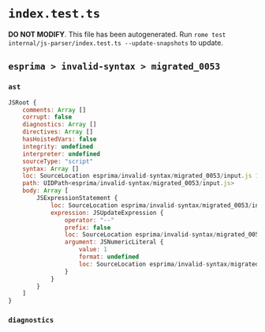 # `index.test.ts`

**DO NOT MODIFY**. This file has been autogenerated. Run `rome test internal/js-parser/index.test.ts --update-snapshots` to update.

## `esprima > invalid-syntax > migrated_0053`

### `ast`

```javascript
JSRoot {
	comments: Array []
	corrupt: false
	diagnostics: Array []
	directives: Array []
	hasHoistedVars: false
	integrity: undefined
	interpreter: undefined
	sourceType: "script"
	syntax: Array []
	loc: SourceLocation esprima/invalid-syntax/migrated_0053/input.js 1:0-2:0
	path: UIDPath<esprima/invalid-syntax/migrated_0053/input.js>
	body: Array [
		JSExpressionStatement {
			loc: SourceLocation esprima/invalid-syntax/migrated_0053/input.js 1:0-1:3
			expression: JSUpdateExpression {
				operator: "--"
				prefix: false
				loc: SourceLocation esprima/invalid-syntax/migrated_0053/input.js 1:0-1:3
				argument: JSNumericLiteral {
					value: 1
					format: undefined
					loc: SourceLocation esprima/invalid-syntax/migrated_0053/input.js 1:0-1:1
				}
			}
		}
	]
}
```

### `diagnostics`

```

```
